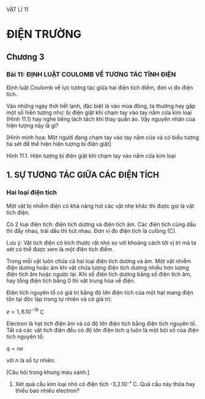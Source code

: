VẬT LÍ 11

# ĐIỆN TRƯỜNG

## Chương 3

### Bài 11: ĐỊNH LUẬT COULOMB VỀ TƯƠNG TÁC TĨNH ĐIỆN

Định luật Coulomb về lực tương tác giữa hai điện tích điểm, đơn vị đo điện tích.

Vào những ngày thời tiết lạnh, đặc biệt là vào mùa đông, ta thường hay gặp một số hiện tượng như: bị điện giật khi chạm tay vào tay nắm cửa kim loại (Hình 11.1) hay nghe tiếng lách tách khi thay quần áo. Vậy nguyên nhân của hiện tượng này là gì?

[Hình minh họa: Một người đang chạm tay vào tay nắm cửa và có biểu tượng tia sét để thể hiện hiện tượng bị điện giật]

Hình 11.1. Hiện tượng bị điện giật khi chạm tay vào nắm cửa kim loại

## 1. SỰ TƯƠNG TÁC GIỮA CÁC ĐIỆN TÍCH

### Hai loại điện tích

Một vật bị nhiễm điện có khả năng hút các vật nhẹ khác thì được gọi là vật tích điện.

Có 2 loại điện tích: điện tích dương và điện tích âm. Các điện tích cùng dấu thì đẩy nhau, trái dấu thì hút nhau. Đơn vị đo điện tích là culông (C).

Lưu ý: Vật tích điện có kích thước rất nhỏ so với khoảng cách tới vị trí mà ta xét có thể được xem là một điện tích điểm.

Trong mỗi vật luôn chứa cả hai loại điện tích dương và âm. Một vật nhiễm điện dương hoặc âm khi vật chứa lượng điện tích dương nhiều hơn lượng điện tích âm hoặc ngược lại. Khi số điện tích dương bằng số điện tích âm, hay tổng điện tích bằng 0 thì vật trung hòa về điện.

Điện tích nguyên tố có giá trị bằng độ lớn điện tích của một hạt mang điện tồn tại độc lập trong tự nhiên và có giá trị:

$e = 1,6.10^{-19}$ C

Electron là hạt tích điện âm và có độ lớn điện tích bằng điện tích nguyên tố.
Tất cả các vật tích điện đều có độ lớn điện tích $q$ luôn là một bội số của điện tích nguyên tố:

$q = ne$

với $n$ là số tự nhiên.

[Câu hỏi trong khung màu xanh:]
1. Xét quả cầu kim loại nhỏ có điện tích -3,2.10⁻⁷ C. Quả cầu này thừa hay thiếu bao nhiêu electron?
